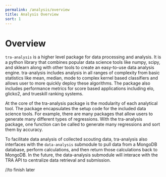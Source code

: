```yaml
---
permalink: /analysis/overview
title: Analysis Overview
sort: 1
---
```


# Overview 

`tra-analysis` is a higher level package for data processing and analysis. It is a python library that combines popular data science tools like numpy, scipy, and sklearn along with other tools to create an easy-to-use data analysis engine. tra-analysis includes analysis in all ranges of complexity from basic statistics like mean, median, mode to complex kernel based classifiers and allows user to more quickly deploy these algorithms. The package also includes performance metrics for score based applications including elo, glicko2, and trueskill ranking systems.

At the core of the tra-analysis package is the modularity of each analytical tool. The package encapsulates the setup code for the included data science tools. For example, there are many packages that allow users to generate many different types of regressions. With the tra-analysis package, one function can be called to generate many regressions and sort them by accuracy.

To facilitate data analysis of collected scouting data, tra-analysis also interfaces with the `data-analysis` submodule to pull data from a MongoDB database, perform calculations, and then return those calculations back to MongoDB. In the future, the data-analysis submodule will interace with the TRA API to centralize data retrieval and submission.

//to finish later